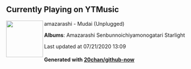 ## Currently Playing on YTMusic

[<img align="left" width="100" src="https://lh3.googleusercontent.com/5UJCY_L6xZb9v66ta0By769L89ntruL5VtthTfmjWTSrP3tNFd4X308j7TaxlfEqVjtqlq80hOc9eMIjJA">](https://music.youtube.com/channel/UCYYblFFBpnZabWlpz9aAIPA)

amazarashi - Mudai (Unplugged)

**Albums**: Amazarashi Senbunnoichiyamonogatari Starlight

Last updated at 07/21/2020 13:09

#### Generated with [20chan/github-now](https://github.com/20chan/github-now)


<!--
**20chan/20chan** is a ✨ _special_ ✨ repository because its `README.md` (this file) appears on your GitHub profile.

Here are some ideas to get you started:

- 🔭 I’m currently working on ...
- 🌱 I’m currently learning ...
- 👯 I’m looking to collaborate on ...
- 🤔 I’m looking for help with ...
- 💬 Ask me about ...
- 📫 How to reach me: ...
- 😄 Pronouns: ...
- ⚡ Fun fact: ...
-->
